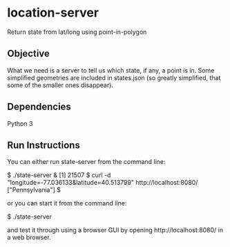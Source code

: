 # location-server
Return state from lat/long using point-in-polygon

## Objective

What we need is a server to tell us which state, if any, a point is in.
Some simplified geometries are included in states.json (so greatly simplified,
that some of the smaller ones disappear).


## Dependencies

Python 3


## Run Instructions

You can either run state-server from the command line:

  $ ./state-server &
  [1] 21507
  $ curl  -d "longitude=-77.036133&latitude=40.513799" http://localhost:8080/
  ["Pennsylvania"]
  $
  
or you can start it from the command line:

  $ ./state-server
  
and test it through using a browser GUI by opening http://localhost:8080/ in a web browser.
